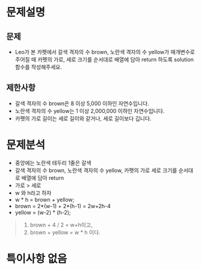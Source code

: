 # 문제설명
## 문제
- Leo가 본 카펫에서 갈색 격자의 수 brown, 노란색 격자의 수 yellow가 매개변수로 주어질 때 카펫의 가로, 세로 크기를 순서대로 배열에 담아 return 하도록 solution 함수를 작성해주세요.

## 제한사항
- 갈색 격자의 수 brown은 8 이상 5,000 이하인 자연수입니다.
- 노란색 격자의 수 yellow는 1 이상 2,000,000 이하인 자연수입니다.
- 카펫의 가로 길이는 세로 길이와 같거나, 세로 길이보다 깁니다.

# 문제분석
- 중앙에는 노란색 테두리 1줄은 갈색
- 갈색 격자의 수 brown, 노란색 격자의 수 yellow, 카펫의 가로 세로 크기를 순서대로 배열에 담아 return
- 가로 > 세로
- w 와 h라고 하자
- w * h = brown + yellow;
- brown = 2*(w-1) + 2*(h-1) = 2w+2h-4
- yellow = (w-2) * (h-2);
> 1. brown + 4 / 2 = w+h이고,
> 2. brown + yellow = w * h 이다.

# 특이사항 없음

  